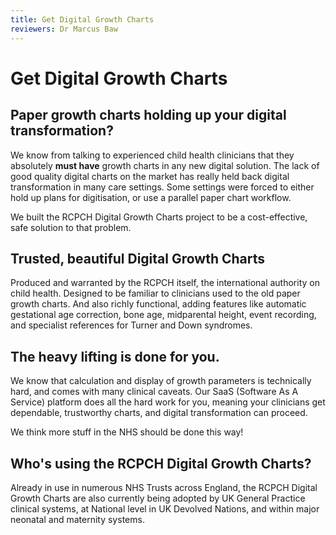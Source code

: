 ```yaml
---
title: Get Digital Growth Charts
reviewers: Dr Marcus Baw
---
```


# Get Digital Growth Charts

## Paper growth charts holding up your digital transformation?

We know from talking to experienced child health clinicians that they absolutely **must have** growth charts in any new digital solution. The lack of good quality digital charts on the market has really held back digital transformation in many care settings. Some settings were forced to either hold up plans for digitisation, or use a parallel paper chart workflow.

We built the RCPCH Digital Growth Charts project to be a cost-effective, safe solution to that problem.

## Trusted, beautiful Digital Growth Charts

Produced and warranted by the RCPCH itself, the international authority on child health. Designed to be familiar to clinicians used to the old paper growth charts. And also richly functional, adding features like automatic gestational age correction, bone age, midparental height, event recording, and specialist references for Turner and Down syndromes.

## The heavy lifting is done for you.

We know that calculation and display of growth parameters is technically hard, and comes with many clinical caveats. Our SaaS (Software As A Service) platform does all the hard work for you, meaning your clinicians get dependable, trustworthy charts, and digital transformation can proceed.

We think more stuff in the NHS should be done this way!

## Who's using the RCPCH Digital Growth Charts?

Already in use in numerous NHS Trusts across England, the RCPCH Digital Growth Charts are also currently being adopted by UK General Practice clinical systems, at National level in UK Devolved Nations, and within major neonatal and maternity systems.